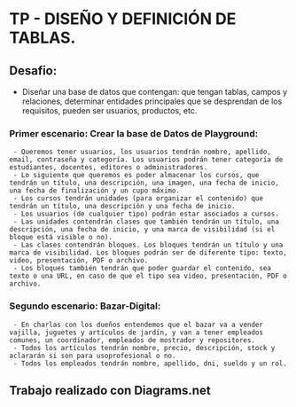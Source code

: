 # TP - DISEÑO Y DEFINICIÓN DE TABLAS.

## Desafio:
- Diseñar una base de datos que contengan: que tengan tablas, campos y relaciones, determinar entidades principales que se desprendan de los requisitos, pueden ser usuarios, productos, etc.
### Primer escenario: Crear la base de Datos de Playground: 
     - Queremos tener usuarios, los usuarios tendrán nombre, apellido, email, contraseña y categoría. Los usuarios podrán tener categoría de estudiantes, docentes, editores o administradores.
     - Lo siguiente que queremos es poder almacenar los cursos, que tendrán un título, una descripción, una imagen, una fecha de inicio, una fecha de finalización y un cupo máximo.
     - Los cursos tendrán unidades (para organizar el contenido) que tendrán un título, una descripción y una fecha de inicio.
     - Los usuarios (de cualquier tipo) podrán estar asociados a cursos.
     - Las unidades contendrán clases que también tendrán un título, una descripción, una fecha de inicio, y una marca de visibilidad (si el bloque está visible o no).
     - Las clases contendrán bloques. Los bloques tendrán un título y una marca de visibilidad. Los bloques podrán ser de diferente tipo: texto, video, presentación, PDF o archivo.
     - Los bloques también tendrán que poder guardar el contenido, sea texto o una URL, en caso de que el tipo sea video, presentación, PDF o archivo.

### Segundo escenario: Bazar-Digital:
     - En charlas con los dueños entendemos que el bazar va a vender vajilla, juguetes y artículos de jardín, y van a tener empleados comunes, un coordinador, empleados de mostrador y repositores.
     - Todos los artículos tendrán nombre, precio, descripción, stock y aclararán si son para usoprofesional o no.
     - Todos los empleados tendrán nombre, apellido, dni, sueldo y un rol.


## Trabajo realizado con Diagrams.net